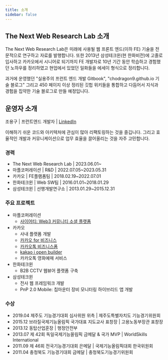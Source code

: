 ```yaml
---
title: 소개
sidebar: false
---
```


## The Next Web Research Lab 소개
The Next Web Research Lab은 미래에 사용될 웹 프론트 엔드(이하 FE) 기술을 전문적으로 연구하고 자료를 발행합니다. 또한 2013년 삼성테크윈(현 한화비전)에 고졸로 입사하고 카카오에서 시니어로 되기까지 FE 개발자로 10년 기간 동안 학습하고 경험했던 노하우를 정리하였고 현업에서 있었던 일화들을 에세이 형식으로 정리합니다.

과거에 운영했던 "실용주의 프런트 엔드 개발 Gitbook",  "chodragon9.github.io 기술 블로그" 그리고 450 페이지 이상 정리된 깃헙 위키들을 통합하고 다듬어서 지식과 경험을 집약한 기술 블로그로 만들 예정입니다.

## 운영자 소개
조용구 | 프런트엔드 개발자 | [LinkedIn](https://www.linkedin.com/in/yongku-cho)

이해하기 쉬운 코드와 아키텍처에 관심이 많아 리팩토링하는 것을 즐깁니다.
그리고 효율적인 개발과 커뮤니케이션으로 업무 효율을 끌어올리는 것을 자주 고민합니다.

### 경력
- The Next Web Research Lab | 2023.06.01~
- 마플코퍼레이션 | R&D | 2022.07.05~2023.05.31
- 카카오 | FE플램폼팀 | 2018.02.19~2022.07.01
- 한화테크윈 | Web SW팀 | 2016.01.01~2018.01.29
- 삼성테크윈 | 선행개발연구소 | 2013.01.29~2015.12.31

### 주요 프로젝트
- 마플코퍼레이션
  - [사이어티: Web3 커뮤니티 소셜 플랫폼](https://www.ciety.xyz)
- 카카오
    - 사내 플랫폼 개발
    - [카카오 for 비즈니스](https://business.kakao.com/)
    - [카카오톡 비즈니스폼](https://business.kakao.com/talkbizform/)
    - [kakao i open builder](https://i.kakao.com/)
    - 카카오톡 영화예매 서비스
- 한화테크윈
    - B2B CCTV 웹뷰어 플랫폼 구축
- 삼성테크윈
    - 전사 웹 프레임워크 개발
    - PnP 2.0 Mobile: 칩마운터 장비 모니터링 하이브리드 앱 개발

### 수상
- 2019.04 제주도 기능경기대회 심사위원 위촉 | 제주도특별자치도 기능경기위원회
- 2015.12 브라질국제기능올림픽 국가대표 지도교사 표창장 | 고용노동부장관 표창장
- 2013.12 동탑산업훈장 | 행정안전부
- 2013.07 제 42회 독일국제기능올림픽 금메달 & 국가 MVP | WorldSkills International
- 2011.09 제 46회 전국기능경기대회 은메달 | 국제기능올림픽대회 한국위원회
- 2011.04 충청북도 기능경기대회 금메달 | 충청북도기능경기위원회